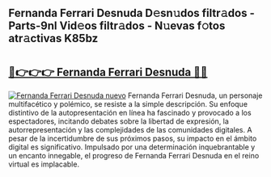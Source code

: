 ## Fernanda Ferrari Desnuda D𝚎sn𝚞dos filtr𝚊dos - Parts-9nl Vid𝚎os filtr𝚊dos - N𝚞evas f𝚘tos atr𝚊ctivas K85bz

# <h2><a href="http://mb7jpic.tromn.icu/?c=Fernanda+Ferrari+Desnuda">🔗👉👉👉 Fernanda Ferrari Desnuda 🔗🔗</a></h2>

[![Fernanda Ferrari Desnuda nuevo](https://i.imgur.com/pEAQMta.gif)](http://mb7jpic.tromn.icu/?c=Fernanda+Ferrari+Desnuda)
Fernanda Ferrari Desnuda, un personaje multifacético y polémico, se resiste a la simple descripción. Su enfoque distintivo de la autopresentación en línea ha fascinado y provocado a los espectadores, incitando debates sobre la libertad de expresión, la autorrepresentación y las complejidades de las comunidades digitales. A pesar de la incertidumbre de sus próximos pasos, su impacto en el ámbito digital es significativo. Impulsado por una determinación inquebrantable y un encanto innegable, el progreso de Fernanda Ferrari Desnuda en el reino virtual es implacable.
